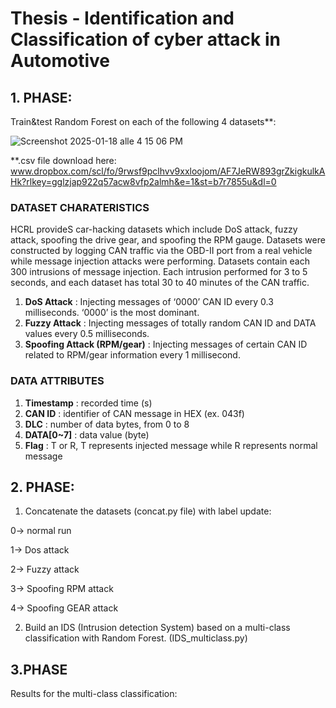 # Thesis - Identification and Classification of cyber attack in Automotive

## 1. PHASE:

Train&test Random Forest on each of the following 4 datasets**:

![Screenshot 2025-01-18 alle 4 15 06 PM](https://github.com/user-attachments/assets/fdd8b96c-0f9a-45d1-86af-4aa869bb0a13)

**.csv file download here:  
www.dropbox.com/scl/fo/9rwsf9pclhvv9xxloojom/AF7JeRW893grZkigkulkAHk?rlkey=gglzjap922q57acw8vfp2almh&e=1&st=b7r7855u&dl=0

### DATASET CHARATERISTICS
HCRL provideS car-hacking datasets which include DoS attack, fuzzy attack, spoofing the drive gear, and spoofing the RPM gauge. Datasets were constructed by logging CAN traffic via the OBD-II port from a 
real vehicle while message injection attacks were performing. Datasets contain each 300 intrusions of message injection. Each intrusion performed for 3 to 5 seconds, and each dataset has total 30 to 40 
minutes of the CAN traffic.

1.    **DoS Attack** : Injecting messages of ‘0000’ CAN ID every 0.3 milliseconds. ‘0000’ is the most dominant.
2.    **Fuzzy Attack** : Injecting messages of totally random CAN ID and DATA values every 0.5 milliseconds.
3.    **Spoofing Attack (RPM/gear)** : Injecting messages of certain CAN ID related to RPM/gear information every 1 millisecond.


### DATA ATTRIBUTES
1.    **Timestamp** : recorded time (s)
2.    **CAN ID** : identifier of CAN message in HEX (ex. 043f)
3.    **DLC** : number of data bytes, from 0 to 8
4.    **DATA[0~7]** : data value (byte)
5.    **Flag** : T or R, T represents injected message while R represents normal message





## 2. PHASE:
   
1. Concatenate the datasets (concat.py file) with label update:

0-> normal run  

1-> Dos attack

2-> Fuzzy attack

3-> Spoofing RPM attack

4-> Spoofing GEAR attack


2. Build an IDS (Intrusion detection System) based on a multi-class classification with Random Forest. (IDS_multiclass.py)




## 3.PHASE

Results for the multi-class classification:




